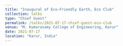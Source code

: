 ```yaml
---
title: "Inaugural of Eco-Friendly Earth, Eco Club"
collection: talks
type: "Chief Guest"
permalink: /talks/2021-07-17-chief-guest-eco-club
venue: "M. Kumarasamy College of Engineering, Karur"
date: 2021-07-17
location: "Karur, India"
---
```


